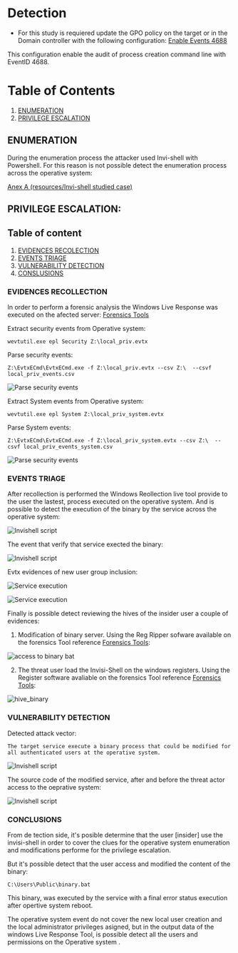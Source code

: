 
# Detection
* For this study is requiered update the GPO policy on the target or in the Domain controller with the following configuration:
[Enable Events 4688](https://learn.microsoft.com/en-us/windows-server/identity/ad-ds/manage/component-updates/command-line-process-auditing)

This configuration enable the audit of process creation command line with EventID 4688.

# Table of Contents

  1. [ENUMERATION](#enumeration)
  2. [PRIVILEGE ESCALATION](#privilege-escalation)


## ENUMERATION

During the enumeration process the attacker used Invi-shell with Powershell. For this reason is not possible detect the enumeration process across the operative system:

[Anex A (resources/Invi-shell studied case)](invi-shell.md)

## PRIVILEGE ESCALATION:

## Table of content

  1. [EVIDENCES RECOLECTION](#evidences-recolection)
  2. [EVENTS TRIAGE](#events-triage)
  3. [VULNERABILITY DETECTION](#vulnerability-detection)  
  4. [CONSLUSIONS](#conclusions)

### EVIDENCES RECOLLECTION

In order to perform a forensic analysis the Windows Live Response was executed on the afected server:
[Forensics Tools](Forensics.md)

Extract security events from Operative system:

```
wevtutil.exe epl Security Z:\local_priv.evtx
```

Parse security events:

```
Z:\EvtxECmd\EvtxECmd.exe -f Z:\local_priv.evtx --csv Z:\  --csvf local_priv_events.csv
```
![Parse security events](resources/parse_security_events.png)

Extract System events from Operative system:

```
wevtutil.exe epl System Z:\local_priv_system.evtx
```

Parse System events:

```
Z:\EvtxECmd\EvtxECmd.exe -f Z:\local_priv_system.evtx --csv Z:\  --csvf local_priv_events_system.csv
```
![Parse security events](resources/parse_security_events.png)


### EVENTS TRIAGE

After recollection is performed the Windows Reollection live tool provide to the user the lastest, process executed on the operative system. And is possible to detect the execution of the binary by the service across the operative system:

![Invishell script](resources/binary_bat.png)

The event that verify that service exected the binary:

![Invishell script](resources/servicio_ejecuta_binario_4688.png)


Evtx evidences of new user group inclusion:

![Service execution](resources/execution_error_workshop_vuln.png) 

![Service execution](resources/service_modified_execution.png)

Finally is possible detect reviewing the hives of the insider user a couple of evidences:

  1. Modification of binary server. Using the Reg Ripper sofware available on the forensics Tool reference [Forensics Tools](Forensics.md):

![access to binary bat](resources/modified_binary_bat.png)


  2. The threat user load the Invisi-Shell on the windows registers. Using the Register software avaliable on the forensics Tool reference [Forensics Tools](Forensics.md):

![hive_binary](resources/hive_dll_load_register.png)

### VULNERABILITY DETECTION 

Detected attack vector:

```
The target service execute a binary process that could be modified for all authenticated users at the operative system.

```

![Invishell script](resources/permisios_servicio.png)

The source code of the modified service, after and before the threat actor access to the oeprative system:

![Invishell script](resources/modificacion_de_servicio.png)


### CONCLUSIONS

From de tection side, it's posible determine that the user [insider] use the invisi-shell in order to cover the clues for the operative system enumeration and modifications performe for the privilege escalation.

But it's possible detect that the user access and modified the content of the binary:
``` 
C:\Users\Public\binary.bat
```

This binary, was executed by the service with a final error status execution after opertive system reboot.

The  operative system event do not cover the new local user creation and the local administrator privileges asigned, but in the output data of the windows Live Response Tool, is  possible detect all the users and permissions on the Operative system .

 






